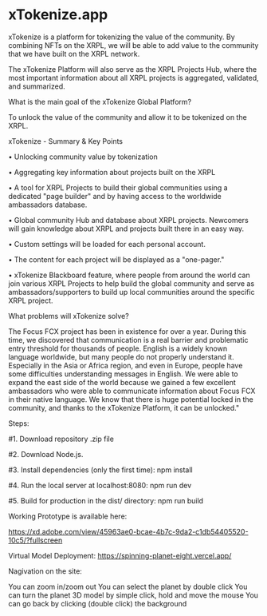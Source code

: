# xTokenize.app

xTokenize is a platform for tokenizing the value of the community. By combining NFTs on the XRPL, we will be able to add value to the community that we have built on the XRPL network.

The xTokenize Platform will also serve as the XRPL Projects Hub, where the most important information about all XRPL projects is aggregated, validated, and summarized.

What is the main goal of the xTokenize Global Platform?

To unlock the value of the community and allow it to be tokenized on the XRPL.

xTokenize - Summary & Key Points

• Unlocking community value by tokenization

• Aggregating key information about projects built on the XRPL

• A tool for XRPL Projects to build their global communities using a dedicated "page builder" and by having access to the worldwide ambassadors database.

• Global community Hub and database about XRPL projects. Newcomers will gain knowledge about XRPL and projects built there in an easy way.

• Custom settings will be loaded for each personal account.

• The content for each project will be displayed as a "one-pager."

• xTokenize Blackboard feature, where people from around the world can join various XRPL Projects to help build the global community and serve as ambassadors/supporters to build up local communities around the specific XRPL project.

What problems will xTokenize solve?

The Focus FCX project has been in existence for over a year. During this time, we discovered that communication is a real barrier and problematic entry threshold for thousands of people. English is a widely known language worldwide, but many people do not properly understand it. Especially in the Asia or Africa region, and even in Europe, people have some difficulties understanding messages in English. We were able to expand the east side of the world because we gained a few excellent ambassadors who were able to communicate information about Focus FCX in their native language. We know that there is huge potential locked in the community, and thanks to the xTokenize Platform, it can be unlocked."

Steps:

#1. Download repository .zip file

#2. Download Node.js.

#3. Install dependencies (only the first time): npm install

#4. Run the local server at localhost:8080: npm run dev

#5. Build for production in the dist/ directory: npm run build

Working Prototype is available here:

https://xd.adobe.com/view/45963ae0-bcae-4b7c-9da2-c1db54405520-10c5/?fullscreen


Virtual Model Deployment: https://spinning-planet-eight.vercel.app/

Nagivation on the site:

You can zoom in/zoom out
You can select the planet by double click
You can turn the planet 3D model by simple click, hold and move the mouse
You can go back by clicking (double click) the background
